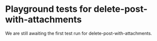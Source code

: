 # Playground tests for delete-post-with-attachments
We are still awaiting the first test run for delete-post-with-attachments.
